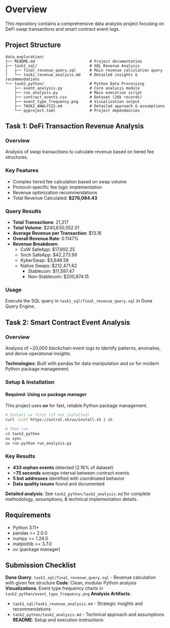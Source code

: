 # Overview
This repository contains a comprehensive data analysis project focusing on DeFi swap transactions and smart contract event logs.

## Project Structure

```
data_exploration/
├── README.md                        # Project documentation
├── task1_sql/                       # SQL Revenue Analysis
│   ├── final_revenue_query.sql      # Main revenue calculation query
│   └── task1_revenue_analysis.md    # Detailed insights & recommendations
└── task2_python/                    # Python Data Processing
    ├── event_analysis.py            # Core analysis module
    ├── run_analysis.py              # Main execution script
    ├── contract_events.csv          # Dataset (20k records)
    ├── event_type_frequency.png     # Visualization output
    ├── TASK2_ANALYSIS.md            # Detailed approach & assumptions
    └── pyproject.toml               # Project dependencies
```

## Task 1: DeFi Transaction Revenue Analysis

### Overview
Analysis of swap transactions to calculate revenue based on tiered fee structures.

### Key Features
- Complex tiered fee calculation based on swap volume
- Protocol-specific fee logic implementation
- Revenue optimization recommendations
- Total Revenue Calculated: **$276,084.43**

### Query Results
- **Total Transactions**: 21,317
- **Total Volume**: $240,630,552.01
- **Average Revenue per Transaction**: $13.16
- **Overall Revenue Rate**: 0.1147%
- **Revenue Breakdown**:
  - CoW SafeApp: $17,692.25
  - 1inch SafeApp: $42,273.99
  - KyberSwap: $3,646.58
  - Native Swaps: $212,471.62
    - Stablecoin: $11,597.47
    - Non-Stablecoin: $200,874.15

### Usage
Execute the SQL query in `task1_sql/final_revenue_query.sql` in Dune Query Engine.

## Task 2: Smart Contract Event Analysis

### Overview
Analysis of ~20,000 blockchain event logs to identify patterns, anomalies, and derive operational insights.

**Technologies**: Built with pandas for data manipulation and uv for modern Python package management.

### Setup & Installation

#### Required: Using uv package manager
This project uses **uv** for fast, reliable Python package management.

```bash
# Install uv first (if not installed)
curl -LsSf https://astral.sh/uv/install.sh | sh

# Then run
cd task2_python
uv sync
uv run python run_analysis.py
```

### Key Results
- **433 orphan events** detected (2.16% of dataset)
- **~75 seconds** average interval between contract events  
- **5 bot addresses** identified with coordinated behavior
- **Data quality issues** found and documented

**Detailed analysis**: See `task2_python/task2_analysis.md` for complete methodology, assumptions, & technical implementation details.

## Requirements

- Python 3.11+
- pandas >= 2.0.0
- numpy >= 1.24.0
- matplotlib >= 3.7.0
- uv (package manager)

## Submission Checklist

**Dune Query**: `task1_sql/final_revenue_query.sql` - Revenue calculation with given fee structure
**Code**: Clean, modular Python analysis 
**Visualizations**: Event type frequency charts in `task2_python/event_type_frequency.png`
**Analysis Artifacts**: 
  - `task1_sql/task1_revenue_analysis.md` - Strategic insights and recommendations
  - `task2_python/task2_analysis.md` - Technical approach and assumptions
**README**: Setup and execution instructions 

